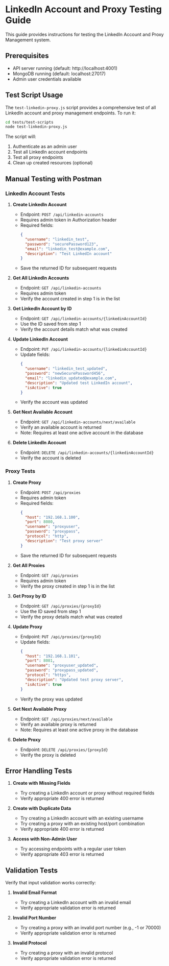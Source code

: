 # LinkedIn Account and Proxy Testing Guide

This guide provides instructions for testing the LinkedIn Account and Proxy Management system.

## Prerequisites

- API server running (default: http://localhost:4001)
- MongoDB running (default: localhost:27017)
- Admin user credentials available

## Test Script Usage

The `test-linkedin-proxy.js` script provides a comprehensive test of all LinkedIn account and proxy management endpoints. To run it:

```bash
cd tests/test-scripts
node test-linkedin-proxy.js
```

The script will:
1. Authenticate as an admin user
2. Test all LinkedIn account endpoints
3. Test all proxy endpoints
4. Clean up created resources (optional)

## Manual Testing with Postman

### LinkedIn Account Tests

1. **Create LinkedIn Account**
   - Endpoint: `POST /api/linkedin-accounts`
   - Requires admin token in Authorization header
   - Required fields:
     ```json
     {
       "username": "linkedin_test",
       "password": "securePassword123",
       "email": "linkedin_test@example.com",
       "description": "Test LinkedIn account"
     }
     ```
   - Save the returned ID for subsequent requests

2. **Get All LinkedIn Accounts**
   - Endpoint: `GET /api/linkedin-accounts`
   - Requires admin token
   - Verify the account created in step 1 is in the list

3. **Get LinkedIn Account by ID**
   - Endpoint: `GET /api/linkedin-accounts/{linkedinAccountId}`
   - Use the ID saved from step 1
   - Verify the account details match what was created

4. **Update LinkedIn Account**
   - Endpoint: `PUT /api/linkedin-accounts/{linkedinAccountId}`
   - Update fields:
     ```json
     {
       "username": "linkedin_test_updated",
       "password": "newSecurePassword456",
       "email": "linkedin_updated@example.com",
       "description": "Updated test LinkedIn account",
       "isActive": true
     }
     ```
   - Verify the account was updated

5. **Get Next Available Account**
   - Endpoint: `GET /api/linkedin-accounts/next/available`
   - Verify an available account is returned
   - Note: Requires at least one active account in the database

6. **Delete LinkedIn Account**
   - Endpoint: `DELETE /api/linkedin-accounts/{linkedinAccountId}`
   - Verify the account is deleted

### Proxy Tests

1. **Create Proxy**
   - Endpoint: `POST /api/proxies`
   - Requires admin token
   - Required fields:
     ```json
     {
       "host": "192.168.1.100",
       "port": 8080,
       "username": "proxyuser",
       "password": "proxypass",
       "protocol": "http",
       "description": "Test proxy server"
     }
     ```
   - Save the returned ID for subsequent requests

2. **Get All Proxies**
   - Endpoint: `GET /api/proxies`
   - Requires admin token
   - Verify the proxy created in step 1 is in the list

3. **Get Proxy by ID**
   - Endpoint: `GET /api/proxies/{proxyId}`
   - Use the ID saved from step 1
   - Verify the proxy details match what was created

4. **Update Proxy**
   - Endpoint: `PUT /api/proxies/{proxyId}`
   - Update fields:
     ```json
     {
       "host": "192.168.1.101",
       "port": 8081,
       "username": "proxyuser_updated",
       "password": "proxypass_updated",
       "protocol": "https",
       "description": "Updated test proxy server",
       "isActive": true
     }
     ```
   - Verify the proxy was updated

5. **Get Next Available Proxy**
   - Endpoint: `GET /api/proxies/next/available`
   - Verify an available proxy is returned
   - Note: Requires at least one active proxy in the database

6. **Delete Proxy**
   - Endpoint: `DELETE /api/proxies/{proxyId}`
   - Verify the proxy is deleted

## Error Handling Tests

1. **Create with Missing Fields**
   - Try creating a LinkedIn account or proxy without required fields
   - Verify appropriate 400 error is returned

2. **Create with Duplicate Data**
   - Try creating a LinkedIn account with an existing username
   - Try creating a proxy with an existing host/port combination
   - Verify appropriate 400 error is returned

3. **Access with Non-Admin User**
   - Try accessing endpoints with a regular user token
   - Verify appropriate 403 error is returned

## Validation Tests

Verify that input validation works correctly:

1. **Invalid Email Format**
   - Try creating a LinkedIn account with an invalid email
   - Verify appropriate validation error is returned

2. **Invalid Port Number**
   - Try creating a proxy with an invalid port number (e.g., -1 or 70000)
   - Verify appropriate validation error is returned

3. **Invalid Protocol**
   - Try creating a proxy with an invalid protocol
   - Verify appropriate validation error is returned
